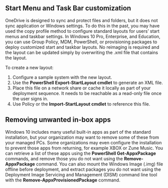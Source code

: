 ## Start Menu and Task Bar customization

OneDrive is designed to sync and protect files and folders, but it does not sync application or Windows settings. To do this in the past, you may have used the copy profile method to configure standard layouts for users’ start menus and taskbar settings. In Windows 10 Pro, Enterprise, and Education, you can use Group Policy, MDM, PowerShell, or provisioning packages to deploy customized start and taskbar layouts. No reimaging is required and the layout can be updated simply by overwriting the .xml file that contains the layout.

To create a new layout: 
1. Configure a sample system with the new layout. 
2. Use the **PowerShell Export-StartLayout cmdlet** to generate an XML file. 
3. Place this file on a network share or cache it locally as part of your deployment sequence. It needs to be reachable as a read-only file once the user signs in. 
4. Use Policy or the **Import-StartLayout cmdlet** to reference this file.

## Removing unwanted in-box apps

Windows 10 includes many useful built-in apps as part of the standard installation, but your organization may want to remove some of these from your managed PCs. Some organizations may even configure the installation to prevent those apps from returning, for example XBOX or Zune Music. You can retrieve a list of these apps using the **PowerShell Get-AppxPackage** commands, and remove those you do not want using the **Remove-AppxPackage** command. You can also mount the Windows Image (.img) file offline before deployment, and extract packages you do not want using the Deployment Image Servicing and Management (DISM) command line tool with the **Remove-AppxProvisionedPackage** command.